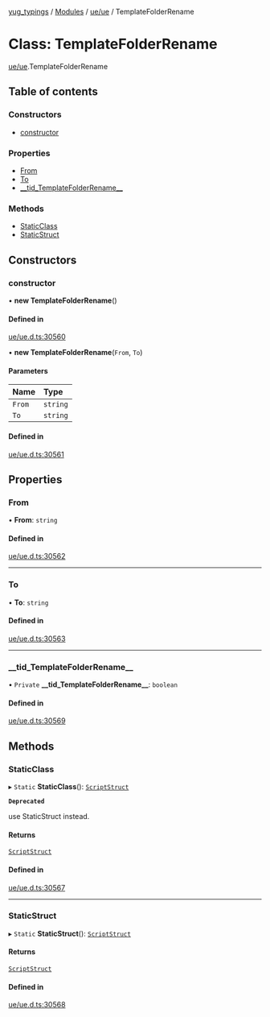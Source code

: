 [yug_typings](../README.md) / [Modules](../modules.md) / [ue/ue](../modules/ue_ue.md) / TemplateFolderRename

# Class: TemplateFolderRename

[ue/ue](../modules/ue_ue.md).TemplateFolderRename

## Table of contents

### Constructors

- [constructor](ue_ue.TemplateFolderRename.md#constructor)

### Properties

- [From](ue_ue.TemplateFolderRename.md#from)
- [To](ue_ue.TemplateFolderRename.md#to)
- [\_\_tid\_TemplateFolderRename\_\_](ue_ue.TemplateFolderRename.md#__tid_templatefolderrename__)

### Methods

- [StaticClass](ue_ue.TemplateFolderRename.md#staticclass)
- [StaticStruct](ue_ue.TemplateFolderRename.md#staticstruct)

## Constructors

### constructor

• **new TemplateFolderRename**()

#### Defined in

[ue/ue.d.ts:30560](https://github.com/YugMetaverse/yug_typings/blob/b7d9b19/ue/ue.d.ts#L30560)

• **new TemplateFolderRename**(`From`, `To`)

#### Parameters

| Name | Type |
| :------ | :------ |
| `From` | `string` |
| `To` | `string` |

#### Defined in

[ue/ue.d.ts:30561](https://github.com/YugMetaverse/yug_typings/blob/b7d9b19/ue/ue.d.ts#L30561)

## Properties

### From

• **From**: `string`

#### Defined in

[ue/ue.d.ts:30562](https://github.com/YugMetaverse/yug_typings/blob/b7d9b19/ue/ue.d.ts#L30562)

___

### To

• **To**: `string`

#### Defined in

[ue/ue.d.ts:30563](https://github.com/YugMetaverse/yug_typings/blob/b7d9b19/ue/ue.d.ts#L30563)

___

### \_\_tid\_TemplateFolderRename\_\_

• `Private` **\_\_tid\_TemplateFolderRename\_\_**: `boolean`

#### Defined in

[ue/ue.d.ts:30569](https://github.com/YugMetaverse/yug_typings/blob/b7d9b19/ue/ue.d.ts#L30569)

## Methods

### StaticClass

▸ `Static` **StaticClass**(): [`ScriptStruct`](ue_ue.ScriptStruct.md)

**`Deprecated`**

use StaticStruct instead.

#### Returns

[`ScriptStruct`](ue_ue.ScriptStruct.md)

#### Defined in

[ue/ue.d.ts:30567](https://github.com/YugMetaverse/yug_typings/blob/b7d9b19/ue/ue.d.ts#L30567)

___

### StaticStruct

▸ `Static` **StaticStruct**(): [`ScriptStruct`](ue_ue.ScriptStruct.md)

#### Returns

[`ScriptStruct`](ue_ue.ScriptStruct.md)

#### Defined in

[ue/ue.d.ts:30568](https://github.com/YugMetaverse/yug_typings/blob/b7d9b19/ue/ue.d.ts#L30568)
